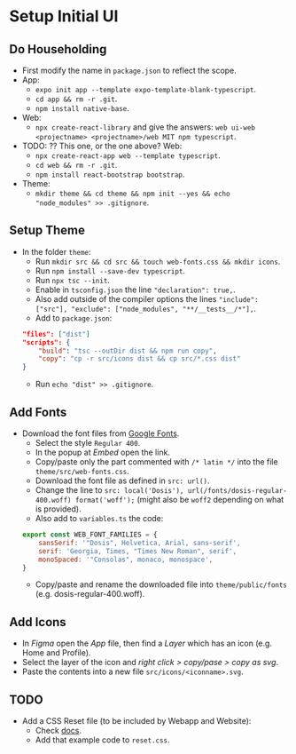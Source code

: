 # Setup Initial UI

## Do Householding

- First modify the name in `package.json` to reflect the scope.
- App:
    - `expo init app --template expo-template-blank-typescript`.
    - `cd app && rm -r .git`.
    - `npm install native-base`.
- Web:
    - `npx create-react-library` and give the answers: `web ui-web <projectname> <projectname>/web MIT npm typescript`.
- TODO: ?? This one, or the one above? Web:
    - `npx create-react-app web --template typescript`.
    - `cd web && rm -r .git`.
    - `npm install react-bootstrap bootstrap`.
- Theme: 
    - `mkdir theme && cd theme && npm init --yes && echo "node_modules" >> .gitignore`.

## Setup Theme
- In the folder `theme`:
    - Run `mkdir src && cd src && touch web-fonts.css && mkdir icons`.
    - Run `npm install --save-dev typescript`.
    - Run `npx tsc --init`.
    - Enable in `tsconfig.json` the line `"declaration": true,`.
    - Also add outside of the compiler options the lines `"include": ["src"], "exclude": ["node_modules", "**/__tests__/*"],`.
    - Add to `package.json`:
    ```json
    "files": ["dist"]
    "scripts": {
        "build": "tsc --outDir dist && npm run copy",
        "copy": "cp -r src/icons dist && cp src/*.css dist"
    }
    ```
    - Run `echo "dist" >> .gitignore`.

## Add Fonts
- Download the font files from [Google Fonts](https://fonts.google.com).
    - Select the style `Regular 400`.
    - In the popup at *Embed* open the link.
    - Copy/paste only the part commented with `/* latin */` into the file `theme/src/web-fonts.css`.
    - Download the font file as defined in `src: url()`.
    - Change the line to `src: local('Dosis'), url(/fonts/dosis-regular-400.woff) format('woff');` (might also be `woff2` depending on what is provided).
    - Also add to `variables.ts` the code:
    ```javascript
    export const WEB_FONT_FAMILIES = {
        sansSerif: '"Dosis", Helvetica, Arial, sans-serif',
        serif: 'Georgia, Times, "Times New Roman", serif',
        monoSpaced: '"Consolas", monaco, monospace',
    }
    ```
    - Copy/paste and rename the downloaded file into `theme/public/fonts` (e.g. dosis-regular-400.woff).

## Add Icons
- In *Figma* open the *App* file, then find a *Layer* which has an icon (e.g. Home and Profile).
- Select the layer of the icon and *right click > copy/pase > copy as svg*.
- Paste the contents into a new file `src/icons/<iconname>.svg`.

## TODO
- Add a CSS Reset file (to be included by Webapp and Website):
    - Check [docs](https://meyerweb.com/eric/tools/css/reset/).
    - Add that example code to `reset.css`.